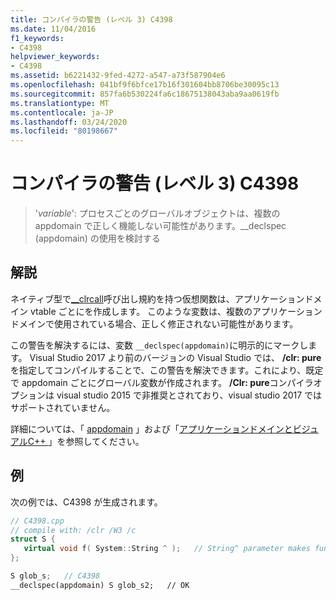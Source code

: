 ```yaml
---
title: コンパイラの警告 (レベル 3) C4398
ms.date: 11/04/2016
f1_keywords:
- C4398
helpviewer_keywords:
- C4398
ms.assetid: b6221432-9fed-4272-a547-a73f587904e6
ms.openlocfilehash: 041bf9f6bfce17b16f301604bb8706be30095c13
ms.sourcegitcommit: 857fa6b530224fa6c18675138043aba9aa0619fb
ms.translationtype: MT
ms.contentlocale: ja-JP
ms.lasthandoff: 03/24/2020
ms.locfileid: "80198667"
---
```

# <a name="compiler-warning-level-3-c4398"></a>コンパイラの警告 (レベル 3) C4398

> '*variable*': プロセスごとのグローバルオブジェクトは、複数の appdomain で正しく機能しない可能性があります。__declspec (appdomain) の使用を検討する

## <a name="remarks"></a>解説

ネイティブ型で[__clrcall](../../cpp/clrcall.md)呼び出し規約を持つ仮想関数は、アプリケーションドメイン vtable ごとにを作成します。 このような変数は、複数のアプリケーションドメインで使用されている場合、正しく修正されない可能性があります。

この警告を解決するには、変数 `__declspec(appdomain)`に明示的にマークします。 Visual Studio 2017 より前のバージョンの Visual Studio では、 **/clr: pure**を指定してコンパイルすることで、この警告を解決できます。これにより、既定で appdomain ごとにグローバル変数が作成されます。 **/Clr: pure**コンパイラオプションは visual studio 2015 で非推奨とされており、visual studio 2017 ではサポートされていません。

詳細については、「 [appdomain](../../cpp/appdomain.md) 」および「[アプリケーションドメインとビジュアルC++ ](../../dotnet/application-domains-and-visual-cpp.md)」を参照してください。

## <a name="example"></a>例

次の例では、C4398 が生成されます。

```cpp
// C4398.cpp
// compile with: /clr /W3 /c
struct S {
   virtual void f( System::String ^ );   // String^ parameter makes function __clrcall
};

S glob_s;   // C4398
__declspec(appdomain) S glob_s2;   // OK
```

